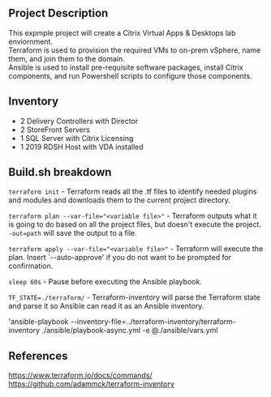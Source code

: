 ## Project Description
This expmple project will create a Citrix Virtual Apps & Desktops lab enviornment.\
Terraform is used to provision the required VMs to on-prem vSphere, name them, and join them to the domain.\
Ansible is used to install pre-requisite software packages, install Citrix components, and run Powershell scripts to configure those components.

## Inventory
- 2 Delivery Controllers with Director
- 2 StoreFront Servers
- 1 SQL Server with Citrix Licensing
- 1 2019 RDSH Host with VDA installed

## Build.sh breakdown
`terraform init` - Terraform reads all the .tf files to identify needed plugins and modules and downloads them to the current project directory.

`terraform plan --var-file="<variable file>"` - Terraform outputs what it is going to do based on all the project files, but doesn't execute the project. `-out=path` will save the output to a file.

`terraform apply --var-file="<variable file>"` - Terraform will execute the plan. Insert `--auto-approve' if you do not want to be prompted for confirmation.

`sleep 60s` - Pause before executing the Ansible playbook.

`TF_STATE=./terraform/` - Terraform-inventory will parse the Terraform state and parse it so Ansible can read it as an Ansible inventory.

'ansible-playbook --inventory-file=../terraform-inventory/terraform-inventory ./ansible/playbook-async.yml -e @./ansible/vars.yml


## References
https://www.terraform.io/docs/commands/
https://github.com/adammck/terraform-inventory
